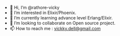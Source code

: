- 👋 Hi, I’m @rathore-vicky
- 👀 I’m interested in Elixir/Phoenix.
- 🌱 I’m currently learning advance level Erlang/Elixir.
- 💞️ I’m looking to collaborate on Open source project.
- 📫 How to reach me : vickky.dell@gmail.com

<!---
rathore-vicky/rathore-vicky is a ✨ special ✨ repository because its `README.md` (this file) appears on your GitHub profile.
You can click the Preview link to take a look at your changes.
--->
